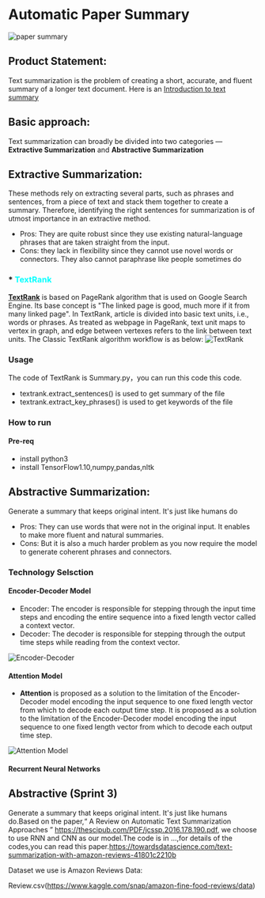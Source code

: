# Automatic Paper Summary
![paper summary](https://s3-ap-south-1.amazonaws.com/av-blog-media/wp-content/uploads/2018/10/image_1.png)

## Product Statement: 
Text summarization is the problem of creating a short, accurate, and fluent summary of a longer text document.
Here is an [Introduction to text summary](https://machinelearningmastery.com/gentle-introduction-text-summarization/)

## Basic approach:
Text summarization can broadly be divided into two categories — **Extractive Summarization** and **Abstractive Summarization**
## Extractive Summarization:
These methods rely on extracting several parts, such as phrases and sentences, from a piece of text and stack them together to create a summary. Therefore, identifying the right sentences for summarization is of utmost importance in an extractive method.
+ Pros: They are quite robust since they use existing natural-language phrases that are taken straight from the input.
+ Cons: they lack in flexibility since they cannot use novel words or connectors. They also cannot paraphrase like people sometimes do

### * <font color=#00ffff> TextRank </font>
**[TextRank](https://web.eecs.umich.edu/~mihalcea/papers/mihalcea.emnlp04.pdf)** is based on PageRank algorithm that is used on Google Search Engine. Its base concept is "The linked page is good, much more if it from many linked page". In TextRank, article is divided into basic text units, i.e., words or phrases. As treated as webpage in PageRank, text unit maps to vertex in graph, and edge between vertexes refers to the link between text units.
The Classic TextRank algorithm workflow is as below:
![TextRank](/Users/mac/Desktop/1.jpg)

### Usage
The code of TextRank is Summary.py，you can run this code this code.
* textrank.extract_sentences() is used to get summary of the file
* textrank.extract_key_phrases() is used to get keywords of the file

### How to run
#### Pre-req
* install python3
* install TensorFlow1.10,numpy,pandas,nltk



## Abstractive Summarization:
Generate a summary that keeps original intent. It's just like humans do
+ Pros: They can use words that were not in the original input. It enables to make more fluent and natural summaries.
+ Cons: But it is also a much harder problem as you now require the model to generate coherent phrases and connectors.

### Technology Selsction
#### Encoder-Decoder Model
* Encoder: The encoder is responsible for stepping through the input time steps and encoding the entire sequence into a fixed length vector called a context vector.
* Decoder: The decoder is responsible for stepping through the output time steps while reading from the context vector.

![Encoder-Decoder](https://3qeqpr26caki16dnhd19sv6by6v-wpengine.netdna-ssl.com/wp-content/uploads/2017/08/Encoder-Decoder-Recurrent-Neural-Network-Model.png)

#### Attention Model
* **Attention** is proposed as a solution to the limitation of the Encoder-Decoder model encoding the input sequence to one fixed length vector from which to decode each output time step. It is proposed as a solution to the limitation of the Encoder-Decoder model encoding the input sequence to one fixed length vector from which to decode each output time step. 

![Attention Model](https://3qeqpr26caki16dnhd19sv6by6v-wpengine.netdna-ssl.com/wp-content/uploads/2017/08/Example-of-Attention.png)

#### Recurrent Neural Networks


## Abstractive (Sprint 3)
  Generate a summary that keeps original intent. It's just like humans do.Based on the paper,“ A Review on Automatic Text Summarization Approaches ” https://thescipub.com/PDF/jcssp.2016.178.190.pdf, we choose to use RNN and CNN as our model.The code is in …,for details of the codes,you can read this paper.https://towardsdatascience.com/text-summarization-with-amazon-reviews-41801c2210b

  Dataset we use is Amazon Reviews Data:
  
  Review.csv(https://www.kaggle.com/snap/amazon-fine-food-reviews/data)

